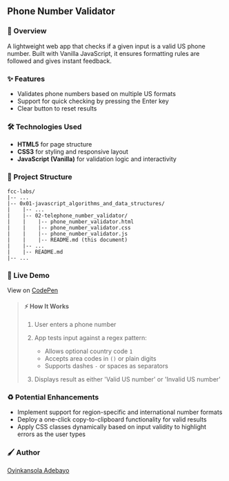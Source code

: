 ## Phone Number Validator

### :book: Overview

A lightweight web app that checks if a given input is a valid US phone number. Built with Vanilla JavaScript, it ensures formatting rules are followed and gives instant feedback.

### :sparkles: Features

- Validates phone numbers based on multiple US formats
- Support for quick checking by pressing the Enter key
- Clear button to reset results 

### :hammer_and_wrench: Technologies Used

- **HTML5** for page structure
- **CSS3** for styling and responsive layout
- **JavaScript (Vanilla)** for validation logic and interactivity

### :file_folder: Project Structure

```
fcc-labs/
|-- ...
|-- 0x01-javascript_algorithms_and_data_structures/
|    |-- ...
|    |-- 02-telephone_number_validator/
|    |    |-- phone_number_validator.html
|    |    |-- phone_number_validator.css
|    |    |-- phone_number_validator.js
|    |    |-- README.md (this document)
|    |-- ...
|    |-- README.md
|-- ...
```

### :rocket: Live Demo

View on [CodePen](https://codepen.io/oyingidie/full/RNNvQvm)

> #### :zap: How It Works
>
> 1. User enters a phone number
> 2. App tests input against a regex pattern:
>
>      - Allows optional country code `1`
>      - Accepts area codes in `()` or plain digits
>      - Supports dashes `-` or spaces as separators
> 
> 3. Displays result as either 'Valid US number' or 'Invalid US number'

### :recycle: Potential Enhancements

- Implement support for region-specific and international number formats
- Deploy a one-click copy-to-clipboard functionality for valid results
- Apply CSS classes dynamically based on input validity to highlight errors as the user types

### :paintbrush: Author

[Oyinkansola Adebayo](https://github.com/oyingidie)
